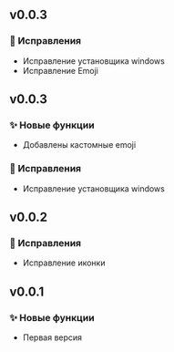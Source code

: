 ## v0.0.3

### 🐞 Исправления

- Исправление установщика windows
- Исправление Emoji

## v0.0.3

### ✨ Новые функции

- Добавлены кастомные emoji

### 🐞 Исправления

- Исправление установщика windows

## v0.0.2

### 🐞 Исправления

- Исправление иконки

## v0.0.1

### ✨ Новые функции

- Первая версия
